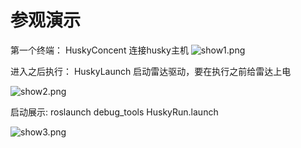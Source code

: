 # 参观演示


第一个终端： HuskyConcent 
连接husky主机
![show1.png](show1.png)

进入之后执行： HuskyLaunch
启动雷达驱动，要在执行之前给雷达上电

![show2.png](show2.png)

启动展示: roslaunch debug_tools HuskyRun.launch

![show3.png](show3.png)